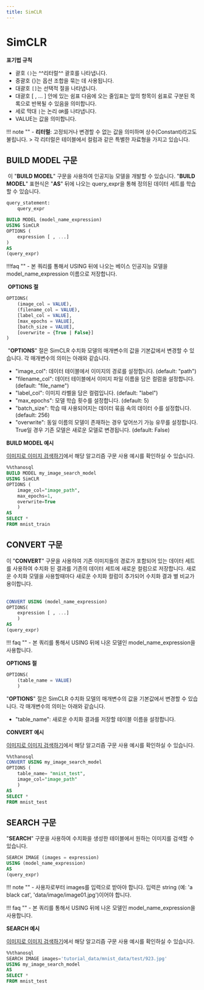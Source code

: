 ```yaml
---
title: SimCLR
---
```


# __SimCLR__

__표기법 규칙__ 

- 괄호 `()`는 ^^리터럴^^ 괄호를 나타냅니다.  
- 중괄호 {}는 옵션 조합을 묶는 데 사용됩니다.  
- 대괄호 `[]`는 선택적 절을 나타냅니다.   
- 대괄호 [ , ... ] 안에 있는 쉼표 다음에 오는 줄임표는 앞의 항목이 쉼표로 구분된 
목록으로 반복될 수 있음을 의미합니다.
- 세로 막대 `|`는 논리 `OR`를 나타냅니다.  
- VALUE는 값을 의미합니다. 

!!! note "" 
    - __리터럴__: 고정되거나 변경할 수 없는 값을 의미하며 상수(Constant)라고도 불립니다. 
    > 각 리터럴은 테이블에서 컬럼과 같은 특별한 자료형을 가지고 있습니다.


## __BUILD MODEL 구문__ 
​
이 "__BUILD MODEL__" 구문을 사용하여 인공지능 모델을 개발할 수 있습니다. 
"__BUILD MODEL__" 표현식은 "__AS__" 뒤에 나오는 query_expr을 통해 정의된 데이터 세트를 학습할 수 있습니다. 
​
``` sql
query_statement:
    query_expr

BUILD MODEL (model_name_expression)
USING SimCLR
OPTIONS (
    expression [ , ...]
)
AS 
(query_expr)
``` 

!!!faq ""
    - 본 쿼리를 통해서 USING 뒤에 나오는 베이스 인공지능 모델을 model_name_expression 이름으로 저장합니다.

​
__OPTIONS 절__
​
```sql
OPTIONS(
    (image_col = VALUE),
    (filename_col = VALUE),
    [label_col = VALUE],
    [max_epochs = VALUE],    
    [batch_size = VALUE],
    [overwrite = {True | False}]    
)
```
​
"__OPTIONS__" 절은 SimCLR 수치화 모델의 매개변수의 값을 기본값에서 변경할 수 있습니다. 각 매개변수의 의미는 아래와 같습니다.  

- "image_col": 데이터 테이블에서 이미지의 경로를 설정합니다. (default: "path")
- "filename_col": 데이터 테이블에서 이미지 파일 이름을 담은 컬럼을 설정합니다. (default: "file_name")
- "label_col": 이미지 라벨을 담은 컬럼입니다. (default: "label")
- "max_epochs": 모델 학습 횟수를 설정합니다. (default: 5)  
- "batch_size": 학습 때 사용되어지는 데이터 묶음 속의 데이터 수를 설정합니다. (default: 256)
- "overwrite": 동일 이름의 모델이 존재하는 경우 덮어쓰기 가능 유무를 설정합니다. True일 경우 기존 모델은 새로운 모델로 변경됩니다. (default: False)


__BUILD MODEL 예시__  

[이미지로 이미지 검색하기](/ko/tutorials/thanosql_search/search_image_by_image/)에서 해당 알고리즘 구문 사용 예시를 확인하실 수 있습니다. 
​
```sql
%%thanosql
BUILD MODEL my_image_search_model
USING SimCLR
OPTIONS (
    image_col="image_path",
    max_epochs=1,
    overwrite=True
    )
AS 
SELECT * 
FROM mnist_train
```
## __CONVERT 구문__

이 "__CONVERT__" 구문을 사용하여 기존 이미지들의 경로가 포함되어 있는 데이터 세트를 사용하여 수치화 된 결과를 기존의 데이터 세트에 새로운 컬럼으로 저장합니다. 새로운 수치화 모델을 사용할때마다 새로운 수치화 컬럼이 추가되어 수치화 결과 별 비교가 용이합니다.  
​
```sql
CONVERT USING (model_name_expression)
OPTIONS(
    expression [ , ...] 
    )
AS 
(query_expr)
``` 

!!! faq ""
    - 본 쿼리를 통해서 USING 뒤에 나온 모델인 model_name_expression을 사용합니다.

__OPTIONS 절__

```sql
OPTIONS(
    (table_name = VALUE)  
    )
```
"__OPTIONS__" 절은 SimCLR 수치화 모델의 매개변수의 값을 기본값에서 변경할 수 있습니다. 각 매개변수의 의미는 아래와 같습니다. 
​

- "table_name": 새로운 수치화 결과를 저장할 테이블 이름을 설정합니다.

__CONVERT 예시__

[이미지로 이미지 검색하기](/ko/tutorials/thanosql_search/search_image_by_image/)에서 해당 알고리즘 구문 사용 예시를 확인하실 수 있습니다. 
​
```sql
%%thanosql
CONVERT USING my_image_search_model
OPTIONS (
    table_name= "mnist_test",
    image_col="image_path"
    )
AS 
SELECT * 
FROM mnist_test
```

## __SEARCH 구문__

"__SEARCH__" 구문을 사용하여 수치화을 생성한 테이블에서 원하는 이미지를 검색할 수 있습니다.

``` sql
SEARCH IMAGE (images = expression)
USING (model_name_expression)
AS 
(query_expr)
```
!!! note ""
    - 사용자로부터 images를 입력으로 받아야 합니다. 입력은 string (예: 'a black cat', 'data/image/image01.jpg')이어야 합니다.

!!! faq ""
    - 본 쿼리를 통해서 USING 뒤에 나온 모델인 model_name_expression을 사용합니다.


__SEARCH 예시__

[이미지로 이미지 검색하기](/ko/tutorials/thanosql_search/search_image_by_image/)에서 해당 알고리즘 구문 사용 예시를 확인하실 수 있습니다.

```sql
%%thanosql
SEARCH IMAGE images='tutorial_data/mnist_data/test/923.jpg' 
USING my_image_search_model 
AS 
SELECT * 
FROM mnist_test
```